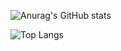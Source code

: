 


![Anurag's GitHub stats](https://github-readme-stats.vercel.app/api?username=onesadratard&theme=github_dark&show_icons=true&hide_border=true)

![Top Langs](https://github-readme-stats.vercel.app/api/top-langs/?username=onesadratard&theme=github_dark&&hide_border=true)

